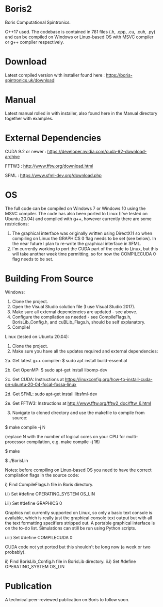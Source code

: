 # Boris2
Boris Computational Spintronics.

C++17 used. The codebase is contained in 781 files (.h, .cpp, .cu, .cuh, .py) and can be compiled on Windows or Linux-based OS with MSVC compiler or g++ compiler respectively.

# Download
Latest compiled version with installer found here : https://boris-spintronics.uk/download

# Manual
Latest manual rolled in with installer, also found here in the Manual directory together with examples.

# External Dependencies
CUDA 9.2 or newer : https://developer.nvidia.com/cuda-92-download-archive

FFTW3 : http://www.fftw.org/download.html

SFML : https://www.sfml-dev.org/download.php

# OS
The full code can be compiled on Windows 7 or Windows 10 using the MSVC compiler.
The code has also been ported to Linux (I've tested on Ubuntu 20.04) and compiled with g++, however currently there are some restrictions:
1) The graphical interface was originally written using DirectX11 so when compiling on Linux the GRAPHICS 0 flag needs to be set (see below). In the near future I plan to re-write the graphical interface in SFML.
2) I'm currently working to port the CUDA part of the code to Linux, but this will take another week time permitting, so for now the COMPILECUDA 0 flag needs to be set.

# Building From Source
Windows:
1. Clone the project.
2. Open the Visual Studio solution file (I use Visual Studio 2017).
3. Make sure all external dependencies are updated - see above.
4. Configure the compilation as needed - see CompileFlags.h, BorisLib_Config.h, and cuBLib_Flags.h, should be self explanatory.
5. Compile!

Linux (tested on Ubuntu 20.04):
1. Clone the project.
2. Make sure you have all the updates required and external dependencies:

2a. Get latest g++ compiler: $ sudo apt install build-essential

2b. Get OpenMP: $ sudo apt-get install libomp-dev

2c. Get CUDA: Instructions at https://linuxconfig.org/how-to-install-cuda-on-ubuntu-20-04-focal-fossa-linux

2d. Get SFML: sudo apt-get install libsfml-dev

2e. Get FFTW3: Instructions at http://www.fftw.org/fftw2_doc/fftw_6.html

3. Navigate to cloned directory and use the makefile to compile from source:

$ make compile -j N

(replace N with the number of logical cores on your CPU for multi-processor compilation, e.g. make compile -j 16)

$ make

$ ./BorisLin

Notes: before compiling on Linux-based OS you need to have the correct compilation flags in the source code:

i) Find CompileFlags.h file in Boris directory.

i.i) Set #define OPERATING_SYSTEM	OS_LIN

i.ii) Set #define GRAPHICS	0

Graphics not currently supported on Linux, so only a basic text console is available, which is really just the graphical console text output but with all the text formatting specifiers stripped out. A portable graphical interface is on the to-do list. Simulations can still be run using Python scripts.

i.iii) Set #define COMPILECUDA	0

CUDA code not yet ported but this shouldn't be long now (a week or two probably).

ii) Find BorisLib_Config.h file in BorisLib directory.
ii.i) Set #define OPERATING_SYSTEM	OS_LIN

# Publication
A technical peer-reviewed publication on Boris to follow soon.
